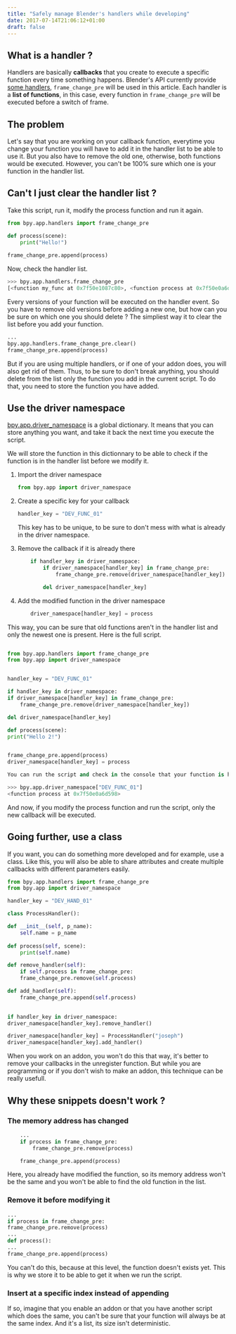 ```yaml
---
title: "Safely manage Blender's handlers while developing"
date: 2017-07-14T21:06:12+01:00
draft: false
---
```


## What is a handler ?

Handlers are basically **callbacks** that you create to execute a specific function every time something happens. Blender's API currently provide [some handlers](https://docs.blender.org/api/blender_python_api_2_60_6/bpy.app.handlers.html), `frame_change_pre` will be used in this article. Each handler is a **list of functions**, in this case, every function in `frame_change_pre` will be executed before a switch of frame.

## The problem

Let's say that you are working on your callback function, everytime you change your function you will have to add it in the handler list to be able to use it. But you also have to remove the old one, otherwise, both functions would be executed. However, you can't be 100% sure which one is your function in the handler list. 

## Can't I just clear the handler list ?
    
Take this script, run it, modify the process function and run it again.

```python
from bpy.app.handlers import frame_change_pre

def process(scene):
    print("Hello!")
        
frame_change_pre.append(process)

```

Now, check the handler list.

```python
>>> bpy.app.handlers.frame_change_pre
[<function my_func at 0x7f50e1087c80>, <function process at 0x7f50e0a6d510>, <function process at 0x7f50e0a6d598>]
```

Every versions of your function will be executed on the handler event. So you have to remove old versions before adding a new one, but how can you be sure on which one you should delete ? The simpliest way it to clear the list before you add your function.

```python
...
bpy.app.handlers.frame_change_pre.clear()
frame_change_pre.append(process)
```

But if you are using multiple handlers, or if one of your addon does, you will also get rid of them. Thus, to be sure to don't break anything, you should delete from the list only the function you add in the current script. To do that, you need to store the function you have added. 

## Use the driver namespace

[bpy.app.driver_namespace](https://docs.blender.org/api/blender_python_api_2_77_1/bpy.app.html#bpy.app.driver_namespace) is a global dictionary. It means that you can store anything you want, and take it back the next time you execute the script.

We will store the function in this dictionnary to be able to check if the function is in the handler list before we modify it.

1. Import the driver namespace

    ```python
    from bpy.app import driver_namespace
    ```

2. Create a specific key for your callback

    ```python
    handler_key = "DEV_FUNC_01"
    ```
    This key has to be unique, to be sure to don't mess with what is already in the driver namespace.

3. Remove the callback if it is already there

    ```python
        if handler_key in driver_namespace:
            if driver_namespace[handler_key] in frame_change_pre:
                frame_change_pre.remove(driver_namespace[handler_key])

            del driver_namespace[handler_key]
    ```

4. Add the modified function in the driver namespace

    ```python
        driver_namespace[handler_key] = process
    ```

This way, you can be sure that old functions aren't in the handler list and only the newest one is present. Here is the full script.

```python

from bpy.app.handlers import frame_change_pre
from bpy.app import driver_namespace


handler_key = "DEV_FUNC_01"

if handler_key in driver_namespace:
if driver_namespace[handler_key] in frame_change_pre:
    frame_change_pre.remove(driver_namespace[handler_key])

del driver_namespace[handler_key]

def process(scene):
print("Hello 2!")


frame_change_pre.append(process)
driver_namespace[handler_key] = process
```

```python
You can run the script and check in the console that your function is here.

>>> bpy.app.driver_namespace["DEV_FUNC_01"]
<function process at 0x7f50e0a6d598>
```

And now, if you modify the process function and run the script, only the new callback will be executed.

## Going further, use a class

If you want, you can do something more developed and for example, use a class. Like this, you will also be able to share attributes and create multiple callbacks with different parameters easily.

```python
from bpy.app.handlers import frame_change_pre
from bpy.app import driver_namespace

handler_key = "DEV_HAND_01"

class ProcessHandler():

def __init__(self, p_name):
    self.name = p_name
    
def process(self, scene):
    print(self.name)

def remove_handler(self):
    if self.process in frame_change_pre:
	frame_change_pre.remove(self.process)

def add_handler(self):
    frame_change_pre.append(self.process)
    

if handler_key in driver_namespace:
driver_namespace[handler_key].remove_handler()

driver_namespace[handler_key] = ProcessHandler("joseph")
driver_namespace[handler_key].add_handler()
```

When you work on an addon, you won't do this that way, it's better to remove your callbacks in the unregister function. But while you are programming or if you don't wish to make an addon, this technique can be really usefull.

## Why these snippets doesn't work ?

### The memory address has changed

```python
    ...
    if process in frame_change_pre:
        frame_change_pre.remove(process)

    frame_change_pre.append(process)
```

Here, you already have modified the function, so its memory address won't be the same and you won't be able to find the old function in the list.

### Remove it before modifying it

```python
...
if process in frame_change_pre:
frame_change_pre.remove(process)
...
def process():
...
frame_change_pre.append(process)
```

You can't do this, because at this level, the function doesn't exists yet. This is why we store it to be able to get it when we run the script.

### Insert at a specific index instead of appending

If so, imagine that you enable an addon or that you have another script which does the same, you can't be sure that your function will always be at the same index. And it's a list, its size isn't deterministic.

